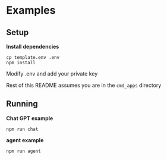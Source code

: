 # Examples

## Setup

**Install dependencies**

```
cp template.env .env
npm install
```

Modify .env and add your private key

Rest of this README assumes you are in the `cmd_apps` directory

## Running

**Chat GPT example**
```
npm run chat
```

**agent example**
```
npm run agent
```
